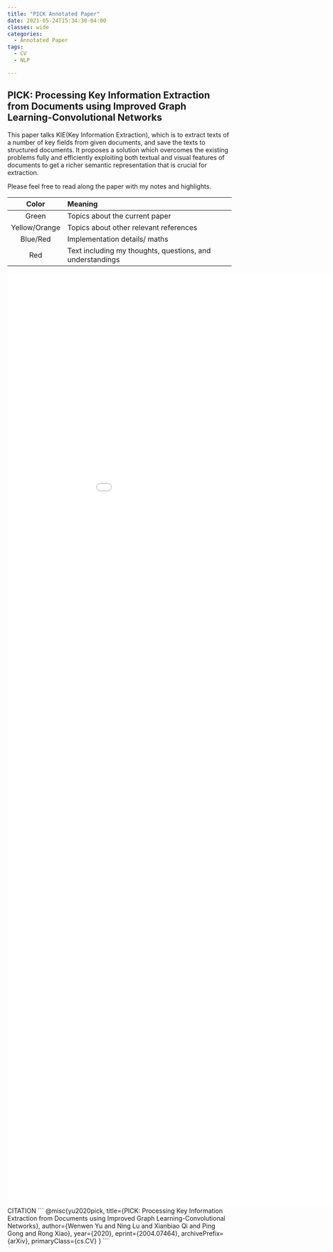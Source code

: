 ```yaml
---
title: "PICK Annotated Paper"
date: 2021-05-24T15:34:30-04:00
classes: wide
categories:
  - Annotated Paper
tags:
  - CV
  - NLP

---
```

##  PICK: Processing Key Information Extraction from Documents using Improved Graph Learning-Convolutional Networks  ##

This paper talks KIE(Key Information Extraction), which is to extract texts of a number of key fields from given documents, and save the texts to structured documents. It proposes a solution which overcomes the existing problems fully and efficiently exploiting both textual and visual features of documents to get a richer semantic representation that is crucial for extraction.


Please feel free to read along the paper with my notes and highlights.

| Color | Meaning |
| :---: | :--- | 
| Green | Topics about the current paper |
| Yellow/Orange | Topics about other relevant references |
| Blue/Red | Implementation details/ maths |
| Red | Text including my thoughts, questions, and understandings | 

<embed src="/assets/pdfs/PICK.pdf" width="1000px" height="2100px" />

<br>
CITATION
```
@misc{yu2020pick,
      title={PICK: Processing Key Information Extraction from Documents using Improved Graph Learning-Convolutional Networks}, 
      author={Wenwen Yu and Ning Lu and Xianbiao Qi and Ping Gong and Rong Xiao},
      year={2020},
      eprint={2004.07464},
      archivePrefix={arXiv},
      primaryClass={cs.CV}
}
```
